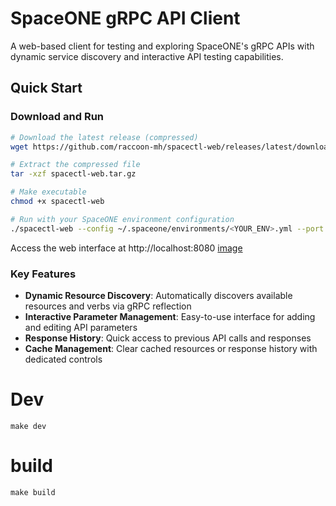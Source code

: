 # SpaceONE gRPC API Client

A web-based client for testing and exploring SpaceONE's gRPC APIs with dynamic service discovery and interactive API testing capabilities.


## Quick Start

### Download and Run

```bash
# Download the latest release (compressed)
wget https://github.com/raccoon-mh/spacectl-web/releases/latest/download/spacectl-web.tar.gz

# Extract the compressed file
tar -xzf spacectl-web.tar.gz

# Make executable
chmod +x spacectl-web

# Run with your SpaceONE environment configuration
./spacectl-web --config ~/.spaceone/environments/<YOUR_ENV>.yml --port 8080
```

Access the web interface at http://localhost:8080
[image](docs/mainpage.png)

### Key Features

- **Dynamic Resource Discovery**: Automatically discovers available resources and verbs via gRPC reflection
- **Interactive Parameter Management**: Easy-to-use interface for adding and editing API parameters
- **Response History**: Quick access to previous API calls and responses
- **Cache Management**: Clear cached resources or response history with dedicated controls


# Dev
```
make dev
```
# build
```
make build
```